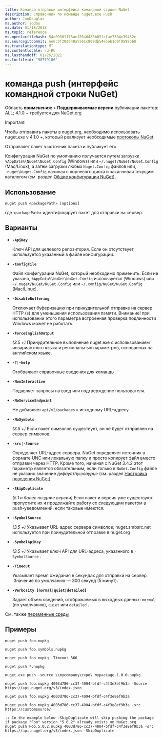 ```yaml
---
title: Команда отправки интерфейса командной строки NuGet
description: Справочник по команде nuget.exe Push
author: JonDouglas
ms.author: jodou
ms.date: 01/18/2018
ms.topic: reference
ms.openlocfilehash: 54a09361173ae10040433b05fcfae7304e39452e
ms.sourcegitcommit: ee6c3f203648a5561c809db54ebeb1d0f0598b68
ms.translationtype: MT
ms.contentlocale: ru-RU
ms.lasthandoff: 01/26/2021
ms.locfileid: "98779186"
---
```

# <a name="push-command-nuget-cli"></a>команда push (интерфейс командной строки NuGet)

Область **применения:** &bullet; **Поддерживаемые версии** публикации пакетов: ALL; 4.1.0 + требуется для NuGet.org

> [!Important]
> Чтобы отправить пакеты в nuget.org, необходимо использовать nuget.exe v 4.1.0 +, который реализует необходимые [протоколы NuGet](../../api/nuget-protocols.md).

Отправляет пакет в источник пакета и публикует его.

Конфигурация NuGet по умолчанию получается путем загрузки `%AppData%\NuGet\NuGet.Config` (Windows) или `~/.nuget/NuGet/NuGet.Config` (Mac/Linux), а затем загрузки любых `Nuget.Config` файлов или, `.nuget\Nuget.Config` начиная с корневого диска и заканчивая текущим каталогом (см. раздел [Общие конфигурации NuGet](../../consume-packages/configuring-nuget-behavior.md)).

## <a name="usage"></a>Использование

```cli
nuget push <packagePath> [options]
```

где `<packagePath>` идентифицирует пакет для отправки на сервер.

## <a name="options"></a>Варианты

- **`-ApiKey`**

  Ключ API для целевого репозитория. Если он отсутствует, используется указанный в файле конфигурации.

- **`-ConfigFile`**

  Файл конфигурации NuGet, который необходимо применить. Если не указано, `%AppData%\NuGet\NuGet.Config` используется (Windows) или `~/.nuget/NuGet/NuGet.Config` или `~/.config/NuGet/NuGet.Config` (Mac/Linux).

- **`-DisableBuffering`**

  Отключает буферизацию при принудительной отправке на сервер HTTP (s) для уменьшения использования памяти. Внимание! при использовании этого параметра встроенная проверка подлинности Windows может не работать.

- **`-ForceEnglishOutput`**

  *(3.5 +)* Принудительное выполнение nuget.exe с использованием инвариантного языка и региональных параметров, основанных на английском языке.

- **`-?|-help`**

  Отображает справочные сведения для команды.

- **`-NonInteractive`**

  Подавляет запросы на ввод или подтверждение пользователя.

- **`-NoServiceEndpoint`**

  Не добавляет `api/v2/packages` к исходному URL-адресу.

- **`-NoSymbols`**

  *(3.5 +)* Если пакет символов существует, он не будет отправлен на сервер символов.

- **`-src|-Source`**

  Определяет URL-адрес сервера. NuGet определяет источник в формате UNC или локальную папку и просто копирует файл вместо отправки через HTTP.  Кроме того, начиная с NuGet 3.4.2 этот параметр является обязательным, если только в `NuGet.Config` файле не указано значение *дефаултпушсаурце* (см. раздел [Настройка поведения NuGet](../../consume-packages/configuring-nuget-behavior.md)).

- **`-SkipDuplicate`**

  *(5.1 и более поздние версии)* Если пакет и версия уже существуют, пропустите их и продолжайте работу со следующим пакетом в push-уведомлений, если таковые имеются.

- **`-SymbolSource`**

  *(3.5 +)* Указывает URL-адрес сервера символов; nuget.smbsrc.net используется при принудительной отправке в nuget.org

- **`-SymbolApiKey`**

  *(3.5 +)* Указывает ключ API для URL-адреса, указанного в `-SymbolSource` .

- **`-Timeout`**

  Указывает время ожидания в секундах для отправки на сервер.  Значение по умолчанию — 300 секунд (5 минут).

- **`-Verbosity [normal|quiet|detailed]`**

  Задает объем сведений, отображаемых в выходных данных: `normal` (по умолчанию), `quiet` или `detailed` .


См. также [переменные среды](cli-ref-environment-variables.md)

## <a name="examples"></a>Примеры

```cli
nuget push foo.nupkg

nuget push foo.symbols.nupkg

nuget push foo.nupkg -Timeout 360

nuget push *.nupkg

nuget.exe push -source \\mycompany\repo\ mypackage.1.0.0.nupkg

nuget push foo.nupkg 4003d786-cc37-4004-bfdf-c4f3e8ef9b3a -Source https://api.nuget.org/v3/index.json

nuget push foo.nupkg 4003d786-cc37-4004-bfdf-c4f3e8ef9b3a

nuget push foo.nupkg 4003d786-cc37-4004-bfdf-c4f3e8ef9b3a -src https://customsource/

:: In the example below -SkipDuplicate will skip pushing the package if package "Foo" version "5.0.2" already exists on NuGet.org
nuget push Foo.5.0.2.nupkg 4003d786-cc37-4004-bfdf-c4f3e8ef9b3a -src https://api.nuget.org/v3/index.json -SkipDuplicate
```
